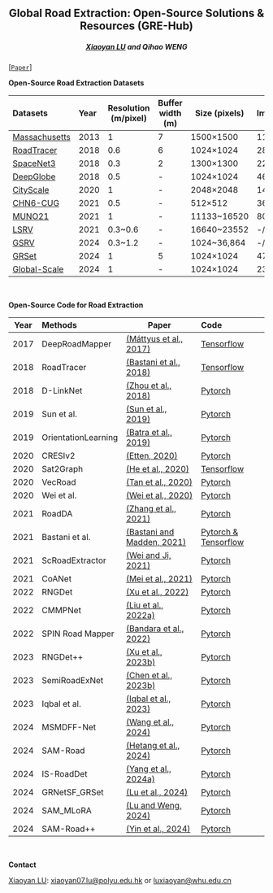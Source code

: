 <h2 align="center">Global Road Extraction: Open-Source Solutions & Resources (GRE-Hub)</h2>

<h5 align="center"><a href="https://scholar.google.com/citations?user=MDA37NMAAAAJ&hl=zh-CN">Xiaoyan LU</a> and <a https://scholar.google.com/citations?user=SbbCxE8AAAAJ&hl=zh-CN">Qihao WENG</a></h5>

[[`Paper`]()] 


**Open-Source Road Extraction Datasets**

| Datasets                                                                              | Year    | Resolution (m/pixel)| Buffer width (m) | Size (pixels) | Images(train/val/test) | Paper                                                                            |
|:--------------------------------------------------------------------------------------|:--------|---------------------|------------------|--------------|------------------------|----------------------------------------------------------------------------------|
| [Massachusetts](https://www.cs.toronto.edu/~vmnih/data/)                              | 2013    | 1                   | 7                | 1500×1500    | 1108/14/49             | [Paper](https://www.cs.toronto.edu/~vmnih/docs/Mnih_Volodymyr_PhD_Thesis.pdf)    |
| [RoadTracer ](https://roadmaps.csail.mit.edu/roadtracer/)                             | 2018    | 0.6                 | 6                | 1024×1024    | 2880/-/1920            | [Paper](https://roadmaps.csail.mit.edu/roadtracer.pdf)                           |
| [SpaceNet3](https://spacenet.ai/spacenet-roads-dataset/)                              | 2018    | 0.3                 | 2                | 1300×1300    | 2213/-/567             | [Paper](https://arxiv.org/pdf/1807.01232)                                        |
| [DeepGlobe](https://competitions.codalab.org/competitions/18467#participate-get_data) | 2018    | 0.5                 | -                | 1024×1024    | 4696/-/1530            | [Paper](https://arxiv.org/pdf/1805.06561)                                        |
| [CityScale](https://github.com/songtaohe/Sat2Graph)                                   | 2020    | 1                   | -                | 2048×2048    | 144/9/27               | [Paper](https://arxiv.org/pdf/2007.09547)                                        |
| [CHN6-CUG](https://github.com/CUG-URS/CHN6-CUG-Roads-Dataset)                         | 2021    | 0.5                 | -                | 512×512      | 3608/-/903             | [Paper](https://www.sciencedirect.com/science/article/abs/pii/S0924271621000873) |
| [MUNO21 ](https://favyen.com/muno21/)                                                 | 2021    | 1                   | -                | 11133~16520  | 80/-/11                | [Paper](https://favyen.com/muno21.pdf)                                           |
| [LSRV](http://rsidea.whu.edu.cn/resource_LSRV_sharing.htm)                            | 2021    | 0.3~0.6             | -                | 16640~23552  | -/-/3                  | [Paper](https://www.sciencedirect.com/science/article/abs/pii/S0924271621000770) |
| [GSRV](https://github.com/xiaoyan07/GRNet_GRSet)                                      | 2024    | 0.3~1.2             | -                | 1024~36,864  | -/-/5743               | [Paper](https://www.tandfonline.com/doi/full/10.1080/10095020.2024.2362760?src=) |
| [GRSet](https://github.com/xiaoyan07/GRNet_GRSet)                                     | 2024    | 1                   | 5                | 1024×1024    | 47,210/-/-             | [Paper](https://www.tandfonline.com/doi/full/10.1080/10095020.2024.2362760?src=) |
| [Global-Scale](https://github.com/earth-insights/samroadplus)                         | 2024    | 1                   | -                | 1024×1024    | 2375/339/624+130       | [Paper](https://arxiv.org/pdf/2411.16733)                                        |

<br />

**Open-Source Code for Road Extraction**

| Year | Methods                                  | Paper | Code                                                                                                            |
|------|:-----------------------------------------|-------|:----------------------------------------------------------------------------------------------------------------|
| 2017 | DeepRoadMapper   |  [(Máttyus et al., 2017)](https://openaccess.thecvf.com/content_ICCV_2017/papers/Mattyus_DeepRoadMapper_Extracting_Road_ICCV_2017_paper.pdf) | [Tensorflow](https://github.com/mitroadmaps/roadtracer/tree/master/deeproadmapper)                              |
| 2018 | RoadTracer         |   [(Bastani et al., 2018)](https://roadmaps.csail.mit.edu/roadtracer.pdf) | [Tensorflow](https://github.com/mitroadmaps/roadtracer)                                                         |
| 2018 | D-LinkNet             |    [(Zhou et al., 2018)](https://openaccess.thecvf.com/content_cvpr_2018_workshops/papers/w4/Zhou_D-LinkNet_LinkNet_With_CVPR_2018_paper.pdf) | [Pytorch](https://github.com/zlckanata/DeepGlobe-Road-Extraction-Challenge)                                     |
| 2019 | Sun et al.            |    [(Sun et al., 2019)](https://openaccess.thecvf.com/content_CVPR_2019/papers/Sun_Leveraging_Crowdsourced_GPS_Data_for_Road_Extraction_From_Aerial_Imagery_CVPR_2019_paper.pdf) | [Pytorch](https://github.com/suniique/Leveraging-Crowdsourced-GPS-Data-for-Road-Extraction-from-Aerial-Imagery) |
| 2019 | OrientationLearning |   [(Batra et al., 2019)](https://anilbatra2185.github.io/papers/RoadConnectivityCVPR2019.pdf) | [Pytorch](https://github.com/anilbatra2185/road_connectivity)                                                   |
| 2020 | CRESIv2                   |  [(Etten, 2020)](https://openaccess.thecvf.com/content_WACV_2020/papers/Van_Etten_City-Scale_Road_Extraction_from_Satellite_Imagery_v2_Road_Speeds_and_WACV_2020_paper.pdf) | [Pytorch](https://github.com/avanetten/cresi)                                                                   |
| 2020 | Sat2Graph            |  [(He et al., 2020)](https://arxiv.org/pdf/2007.09547) | [Tensorflow](https://github.com/songtaohe/Sat2Graph)                                                            |
| 2020 | VecRoad               |   [(Tan et al., 2020)](https://openaccess.thecvf.com/content_CVPR_2020/papers/Tan_VecRoad_Point-Based_Iterative_Graph_Exploration_for_Road_Graphs_Extraction_CVPR_2020_paper.pdf) | [Pytorch](https://github.com/tansor/VecRoad)                                                                    |
| 2020 | Wei et al.          |   [ (Wei et al., 2020)](https://ieeexplore.ieee.org/document/9094008) | [Pytorch](https://github.com/astro-ck/Road-Extraction)                                                          |
| 2021 | RoadDA             |  [(Zhang et al., 2021)](https://ieeexplore.ieee.org/abstract/document/9516689) | [Pytorch](https://github.com/LANMNG/RoadDA)                                                                     |
| 2021 | Bastani et al. |   [(Bastani and Madden, 2021)](https://favyen.com/muno21.pdf) | [Pytorch & Tensorflow](https://github.com/favyen/muno21)                                                        |
| 2021 | ScRoadExtractor     |   [ (Wei and Ji, 2021)  ](https://ieeexplore.ieee.org/document/9372390) | [Pytorch](https://github.com/weiyao1996/ScRoadExtractor)                                                        |
| 2021 | CoANet                |   [(Mei et al., 2021) ](https://ieeexplore.ieee.org/document/9563125) | [Pytorch](https://github.com/mj129/CoANet)                                                                      |
| 2022 | RNGDet                 |   [(Xu et al., 2022) ](https://ieeexplore.ieee.org/abstract/document/9810294) | [Pytorch](https://github.com/TonyXuQAQ/RNGDetPlusPlus)                                                          |
| 2022 | CMMPNet               |  [(Liu et al., 2022a)](https://ieeexplore.ieee.org/abstract/document/9696168) | [Pytorch](https://github.com/liulingbo918/CMMPNet)                                                              |
| 2022 | SPIN Road Mapper   |  [(Bandara et al., 2022)](https://ieeexplore.ieee.org/abstract/document/9812134) | [Pytorch](https://github.com/wgcban/SPIN_RoadMapper)                                                            |
| 2023 | RNGDet++               |   [(Xu et al., 2023b)](https://ieeexplore.ieee.org/abstract/document/10093124) | [Pytorch](https://github.com/TonyXuQAQ/RNGDetPlusPlus)                                                          |
| 2023 | SemiRoadExNet      |   [(Chen et al., 2023b)](https://www.sciencedirect.com/science/article/pii/S0924271623000722) | [Pytorch](https://github.com/hchen118/SemiRoadExNet)                                                            |
| 2023 | Iqbal et al.       |    [(Iqbal et al., 2023)](https://www.sciencedirect.com/science/article/pii/S0924271623002952?casa_token=MiZxjJSbIYYAAAAA:7dwQIAnQLlqaG_Q_udcF5WL-hp-GDuVSPna9glp6mfg30LwRndxZPbipTLO1Z5naVqBI2WPSew) | [Pytorch](https://github.com/engrjavediqbal/roads-segmentation-adaptation)                                      |
| 2024 | MSMDFF-Net          |   [(Wang et al., 2024)](https://ieeexplore.ieee.org/document/10477437) | [Pytorch](https://github.com/wycloveinfall/MSMDFF-NET)                                                          |
| 2024 | SAM-Road            |    [(Hetang et al., 2024)](https://openaccess.thecvf.com/content/CVPR2024W/SG2RL/papers/Hetang_Segment_Anything_Model_for_Road_Network_Graph_Extraction_CVPRW_2024_paper.pdf) | [Pytorch](https://github.com/htcr/sam_road)                                                                     |
| 2024 | IS-RoadDet           |    [(Yang et al., 2024a)](https://ieeexplore.ieee.org/abstract/document/10720904) | [Pytorch](https://github.com/WanderRainy/IS-Road)                                                               |
| 2024 | GRNetSF_GRSet         |   [(Lu et al., 2024)](https://www.tandfonline.com/doi/full/10.1080/10095020.2024.2362760) | [Pytorch](https://github.com/xiaoyan07/GRNet_GRSet)                                                             |
| 2024 | SAM_MLoRA          |    [(Lu and Weng, 2024)](https://ieeexplore.ieee.org/abstract/document/10637992) | [Pytorch](https://github.com/xiaoyan07/SAM_MLoRA)                                                               |
| 2024 | SAM-Road++            |   [(Yin et al., 2024)](https://arxiv.org/abs/2411.16733) | [Pytorch](https://github.com/earth-insights/samroadplus)                                                        |
<br />

**Contact**

<a href="https://scholar.google.com/citations?user=MDA37NMAAAAJ&hl=zh-CN">Xiaoyan LU</a>: xiaoyan07.lu@polyu.edu.hk or luxiaoyan@whu.edu.cn